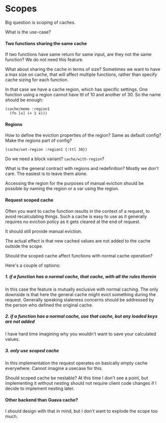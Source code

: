 # Scopes

Big question is scoping of caches.

What is the use-case?

#### Two functions sharing the same cache

If two functions have same return for same input, are they not the same function?
We do not need this feature.

What about sharing the cache in terms of size? Sometimes we want to have a max size on
cache, that will affect multiple functions, rather than specify cache sizing for each function.

In that case we have a cache region, which has specific settings. One function using a region cannot
have ttl of 10 and another of 30. So the name should be enough:

```
(cache/memo :region1
  (fn [x] (+ 1 x)))
```

#### Regions

How to define the eviction properties of the region? Same as default config? Make the regions part of config?

```
(cache/set-region :region1 {:ttl 30})
```

Do we need a block variant? `cache/with-region`?

What is the general contract with regions and redefinition? Mostly we don't care. The easiest is to leave them alone.

Accessing the region for the purposes of manual eviction should be possible by naming the region or a var using the region.

#### Request scoped cache

Often you want to cache function results in the context of a request, to avoid recalculating things.
Such a cache is easy to use as it generally requires no eviction policy as it gets cleared at the end of request.

It should still provide manual eviction. 

The actual effect is that new cached values are not added to the cache outside the scope.

Should the scoped cache affect functions with normal cache operation? 

Here's a couple of options:

##### 1. if a function has a normal cache, that cache, with all the rules therein

In this case the feature is mutually exclusive with normal caching. The only downside is that here
the general cache might evict something during the request. Generally speaking staleness concerns
should be addressed by the person who defined the original cache.

##### 2. if a function has a normal cache, use that cache, but any loaded keys are not added

I have hard time imagining why you wouldn't want to save your calculated values. 

##### 3. only use scoped cache

In this implementation the request operates on basically empty cache everywhere. Cannot imagine
a usecase for this.

Should scoped cache be nestable? At this time I don't see a point, but implementing it without
nesting should not require client code changes if I decide to implement nesting later.

#### Other backend than Guava cache?

I should design with that in mind, but I don't want to explode the scope too much.
